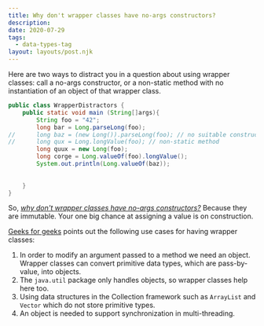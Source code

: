 ```yaml
---
title: Why don't wrapper classes have no-args constructors?
description: 
date: 2020-07-29
tags:
  - data-types-tag
layout: layouts/post.njk
---
```


Here are two ways to distract you in a question about using wrapper classes: call a no-args constructor, or a non-static method with no instantiation of an object of that wrapper class. 

```java
public class WrapperDistractors {
	public static void main (String[]args){
		String foo = "42";
		long bar = Long.parseLong(foo);
//		long baz = (new Long()).parseLong(foo); // no suitable constructor
//		long qux = Long.longValue(foo); // non-static method
		long quux = new Long(foo);
		long corge = Long.valueOf(foo).longValue();	
		System.out.println(Long.valueOf(baz));
	
		
	}
}
```

So, *[why don't wrapper classes have no-args constructors?](https://stackoverflow.com/questions/874529/why-dont-java-wrapper-classes-have-no-arg-constructors)* Because they are immutable. Your one big chance at assigning a value is on construction. 

[Geeks for geeks](https://www.geeksforgeeks.org/wrapper-classes-java/) points out the following use cases for having wrapper classes:

1. In order to modify an argument passed to a method we need an object.  Wrapper classes can convert primitive data types, which are pass-by-value, into objects.
2. The `java.util` package only handles objects, so wrapper classes help here too.
3. Using data structures in the Collection framework such as `ArrayList` and `Vector` which do not store primitive types.
4. An object is needed to support synchronization in multi-threading.
